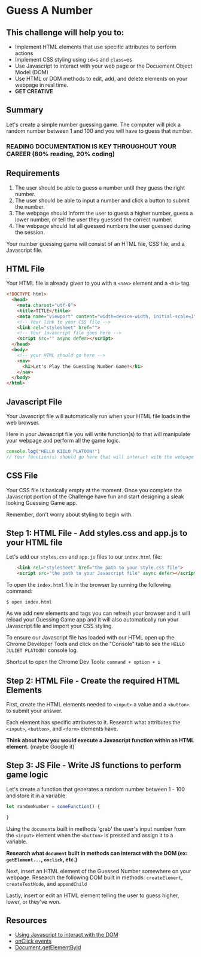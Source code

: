 # Guess A Number

## This challenge will help you to:
- Implement HTML elements that use specific attributes to perform actions
- Implement CSS styling using `id=`s and `class=`es
- Use Javascript to interact with your web page or the Docuement Object Model (DOM)
- Use HTML or DOM methods to edit, add, and delete elements on your webpage in real time.
- __GET CREATIVE__

## Summary
Let's create a simple number guessing game. The computer will pick a random number between 1 and 100 and you will have to guess that number.

### READING DOCUMENTATION IS KEY THROUGHOUT YOUR CAREER (80% reading, 20% coding)

## Requirements

1. The user should be able to guess a number until they guess the right number.
2. The user should be able to input a number and click a button to submit the number.
3. The webpage should inform the user to guess a higher number, guess a lower number, or tell the user they guessed the correct number.
4. The webpage should list all guessed numbers the user guessed during the session.

Your number guessing game will consist of an HTML file, CSS file, and a Javascript file.

## HTML File
Your HTML file is already given to you with a `<nav>` element and a `<h1>` tag.
```html
<!DOCTYPE html>
  <head>
    <meta charset="utf-8">
    <title>TITLE</title>
    <meta name="viewport" content="width=device-width, initial-scale=1">
    <!-- Your link to your CSS file -->
    <link rel="stylesheet" href="">
    <!-- Your Javascript file goes here -->
    <script src="" async defer></script>
  </head>
  <body>
    <!-- your HTML should go here -->
    <nav>
      <h1>Let's Play the Guessing Number Game!</h1>
    </nav>
  </body>
</html>
```

## Javascript File

Your Javascript file will automatically run when your HTML file loads in the web browser.

Here in your Javascript file you will write function(s) to that will manipulate your webpage and perform all the game logic.

```js
console.log("HELLO KIILO PLATOON!")
// Your function(s) should go here that will interact with the webpage or DOM
```

## CSS File

Your CSS file is basically empty at the moment. Once you complete the Javascript portion of the Challenge have fun and start designing a sleak looking Guessing Game app.

Remember, don't worry about styling to begin with.

## Step 1: HTML File - Add styles.css and app.js to your HTML file

Let's add our `styles.css` and `app.js` files to our `index.html` file:

```html
    <link rel="stylesheet" href="the path to your style.css file">
    <script src="the path to your Javascript file" async defer></script>
```

To open the `index.html` file in the browser by running the following command:

`$ open index.html`

As we add new elements and tags you can refresh your browser and it will reload your Guessing Game app and it will also automatically run your Javascript file and import your CSS styling.

To ensure our Javascript file has loaded with our HTML open up the Chrome Developer Tools and click on the "Console" tab to see the `HELLO JULIET PLATOON!` console log.

Shortcut to open the Chrome Dev Tools: `command + option + i`

## Step 2: HTML File - Create the required HTML Elements
First, create the HTML elements needed to `<input>` a value and a `<button>` to submit your answer.

Each element has specific attributes to it. Research what attributes the `<input>`, `<button>`, and `<form>` elements have.

__Think about how you would execute a Javascript function within an HTML element.__ (maybe Google it)

## Step 3: JS File - Write JS functions to perform game logic
Let's create a function that generates a random number between 1 - 100 and store it in a variable.

```js
let randomNumber = someFunction() {

}
```

Using the `document`s built in methods 'grab' the user's input number from the `<input>` element when the `<button>` is pressed and assign it to a variable.

__Research what `document` built in methods can interact with the DOM (ex: `getElement...`, `onclick`, etc.)__

Next, insert an HTML element of the Guessed Number somewhere on your webpage.
Research the following DOM built in methods:
`createElement`, `createTextNode`, and `appendChild`

Lastly, insert or edit an HTML element telling the user to guess higher, lower, or they've won.

## Resources
* [Using Javascript to interact with the DOM](https://www.w3schools.com/js/js_htmldom_elements.asp)
* [onClick events](https://www.w3schools.com/jsref/event_onclick.asp)
* [Document.getElementById](https://developer.mozilla.org/en-US/docs/Web/API/Document/getElementById)
